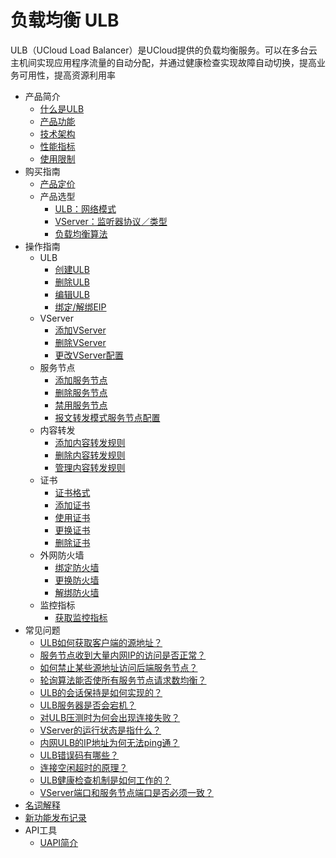 # 负载均衡 ULB

ULB（UCloud Load Balancer）是UCloud提供的负载均衡服务。可以在多台云主机间实现应用程序流量的自动分配，并通过健康检查实现故障自动切换，提高业务可用性，提高资源利用率



* 产品简介
    * [什么是ULB](/ulb/intro/whatisulb)
    * [产品功能](/ulb/intro/function)
    * [技术架构](/ulb/intro/architecture)
    * [性能指标](/ulb/intro/performance)
    * [使用限制](/ulb/intro/limit)
* 购买指南
    * [产品定价](/ulb/fast/price)
    * 产品选型
        * [ULB：网络模式](/ulb/fast/createulb/networktype)
        * [VServer：监听器协议／类型](/ulb/fast/createulb/vservertype)
        * [负载均衡算法](/ulb/fast/createulb/algorithm)
* 操作指南
    * ULB
        * [创建ULB](/ulb/guide/ulb/createulb)
        * [删除ULB](/ulb/guide/ulb/deleteulb)
        * [编辑ULB](/ulb/guide/ulb/editulb)
        * [绑定/解绑EIP](/ulb/guide/ulb/eip)
    * VServer
        * [添加VServer](/ulb/guide/vserver/createvserver)
        * [删除VServer](/ulb/guide/vserver/deletevserver)
        * [更改VServer配置](/ulb/guide/vserver/editvserver)
    * 服务节点
        * [添加服务节点](/ulb/guide/realserver/addrealserver)
        * [删除服务节点](/ulb/guide/realserver/deleterealserver)
        * [禁用服务节点](/ulb/guide/realserver/disablerealserver)
        * [报文转发模式服务节点配置](/ulb/guide/realserver/editrealserver)
    * 内容转发
        * [添加内容转发规则](/ulb/guide/forwardpolicy/addrule)
        * [删除内容转发规则](/ulb/guide/forwardpolicy/deleterule)
        * [管理内容转发规则](/ulb/guide/forwardpolicy/editrule)
    * 证书
        * [证书格式](/ulb/guide/certificate/certificateformat)
        * [添加证书](/ulb/guide/certificate/addcertificate)
        * [使用证书](/ulb/guide/certificate/use)
        * [更换证书](/ulb/guide/certificate/replacecertificate)
        * [删除证书](/ulb/guide/certificate/deletecertificate)
    * 外网防火墙
        * [绑定防火墙](/ulb/guide/firewall/bindfirewall)
        * [更换防火墙](/ulb/guide/firewall/updatefirewall)
        * [解绑防火墙](/ulb/guide/firewall/unbindfirewall)
    * 监控指标
        * [获取监控指标](/ulb/guide/ulbmonitor/getmonitoring)
* 常见问题
    * [ULB如何获取客户端的源地址？](/ulb/faq/sourceip)
    * [服务节点收到大量内网IP的访问是否正常？](/ulb/faq/intranetip)
    * [如何禁止某些源地址访问后端服务节点？](/ulb/faq/firewall)
    * [轮询算法能否使所有服务节点请求数均衡？](/ulb/faq/pollingalgorithm)
    * [ULB的会话保持是如何实现的？](/ulb/faq/session)
    * [ULB服务器是否会宕机？](/ulb/faq/ulbserver)
    * [对ULB压测时为何会出现连接失败？](/ulb/faq/pressuretest)
    * [VServer的运行状态是指什么？](/ulb/faq/vserverstatus)
    * [内网ULB的IP地址为何无法ping通？](/ulb/faq/ping)
    * [ULB错误码有哪些？](/ulb/faq/errorcode)
    * [连接空闲超时的原理？](/ulb/faq/idletimeout)
    * [ULB健康检查机制是如何工作的？](/ulb/faq/ulbhealthcheck)
    * [VServer端口和服务节点端口是否必须一致？](/ulb/faq/vserverport)
* [名词解释](/ulb/glossary)
* [新功能发布记录](/ulb/newfunctions)    
* API工具
    * [UAPI简介](/ulb/api/uapi)  
    
    
        



